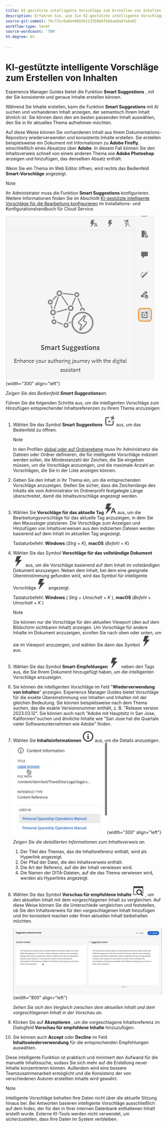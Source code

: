 ```yaml
---
title: KI-gestützte intelligente Vorschläge zum Erstellen von Inhalten
description: Erfahren Sie, wie Sie KI-gestützte intelligente Vorschläge im Web-Editor anzeigen und nutzen können.
source-git-commit: 76c731c6a0e496b5b1237b9b9fb84adda8fa8a92
workflow-type: tm+mt
source-wordcount: '789'
ht-degree: 0%

---
```


# KI-gestützte intelligente Vorschläge zum Erstellen von Inhalten

Experience Manager Guides bietet die Funktion **Smart Suggestions** , mit der Sie konsistente und genaue Inhalte erstellen können.

Während Sie Inhalte erstellen, kann die Funktion **Smart Suggestions** mit AI suchen und vorhandenen Inhalt anzeigen, der semantisch Ihrem Inhalt ähnlich ist. Sie können dann den am besten passenden Inhalt auswählen, den Sie in Ihr aktuelles Thema aufnehmen möchten.

Auf diese Weise können Sie vorhandenen Inhalt aus Ihrem Dokumentations-Repository wiederverwenden und konsistente Inhalte erstellen. Sie erstellen beispielsweise ein Dokument mit Informationen zu **Adobe Firefly**, einschließlich eines Absatzes über **Adobe**. In diesem Fall können Sie den Inhaltsverweis schnell von einem anderen Thema wie **Adobe Photoshop** anzeigen und hinzufügen, das denselben Absatz enthält.





Wenn Sie ein Thema im Web Editor öffnen, wird rechts das Bedienfeld **Smart-Vorschläge** angezeigt.

>[!NOTE]
>
> Ihr Administrator muss die Funktion **Smart Suggestions** konfigurieren. Weitere Informationen finden Sie im Abschnitt [KI-gestützte intelligente Vorschläge für die Bearbeitung konfigurieren](/help/product-guide/cs-install-guide/conf-smart-suggestions.md) im Installations- und Konfigurationshandbuch für Cloud Service.

![Bedienfeld mit intelligenten Vorschlägen](images/smart-suggestions-panel.png){width="300" align="left"}

*Zeigen Sie das Bedienfeld **Smart Suggestions**an.*

Führen Sie die folgenden Schritte aus, um die intelligenten Vorschläge zum Hinzufügen entsprechender Inhaltsreferenzen zu Ihrem Thema anzuzeigen:

1. Wählen Sie das Symbol **Smart Suggestions** ![Smart-Vorschläge](images/smart-suggestions-icon.svg) aus, um das Bedienfeld zu öffnen.



   >[!NOTE]
   >
   > In den Profilen [global oder auf Ordnerebene](/help/product-guide/cs-install-guide/conf-folder-level.md#conf-ai-smart-suggestions) muss Ihr Administrator die Dateien oder Ordner definieren, die für intelligente Vorschläge indiziert werden sollen, die Mindestanzahl der Zeichen, die Sie eingeben müssen, um die Vorschläge anzuzeigen, und die maximale Anzahl an Vorschlägen, die Sie in der Liste anzeigen können.

1. Geben Sie den Inhalt in Ihr Thema ein, um die entsprechenden Vorschläge anzuzeigen. Stellen Sie sicher, dass die Zeichenlänge des Inhalts die vom Administrator im Ordnerprofil festgelegte Länge überschreitet, damit die Inhaltsvorschläge angezeigt werden.

1. Wählen Sie **Vorschläge für das aktuelle Tag** ![Smartempfehlungen für das aktuelle Tag-Symbol](images/smart-suggestions-current-tag-icon.svg) aus, um die Bearbeitungsvorschläge für das aktuelle Tag anzuzeigen, in dem Sie den Mauszeiger platzieren.  Die Vorschläge zum Anzeigen und Hinzufügen von Inhaltsverweisen aus den indizierten Dateien werden basierend auf dem Inhalt im aktuellen Tag angezeigt.

   Tastaturbefehl: **Windows** (*Strg* + *K*), **macOS** (*Befehl* + *K*)
1. Wählen Sie das Symbol **Vorschläge für das vollständige Dokument** ![Smart-Vorschläge-Gesamtdokument](images/smart-suggestions-complete-document-icon.svg) aus, um die Vorschläge basierend auf dem Inhalt im vollständigen Dokument anzuzeigen.  Neben dem Inhalt, bei dem eine geeignete Übereinstimmung gefunden wird, wird das Symbol für intelligente Vorschläge![Symbol für intelligente Vorschläge](images/smart-suggestions-complete-document-icon.svg) angezeigt.

   Tastaturbefehl: **Windows** ( *Strg* + *Umschalt* + *K* ), **macOS** (*Befehl* + *Umschalt* + *K* )

   >[!NOTE]
   >
   > Sie können nur die Vorschläge für den aktuellen Viewport (den auf dem Bildschirm sichtbaren Inhalt) anzeigen. Um Vorschläge für andere Inhalte im Dokument anzuzeigen, scrollen Sie nach oben oder unten, um sie im Viewport anzuzeigen, und wählen Sie dann das Symbol ![Smart-Vorschläge-Symbol](images/smart-suggestions-complete-document-icon.svg) aus.

1. Wählen Sie das Symbol **Smart-Empfehlungen** ![Smart-Vorschläge-Symbol](images/smart-suggestions-complete-document-icon.svg) neben den Tags aus, die Sie Ihrem Dokument hinzugefügt haben, um die intelligenten Vorschläge anzuzeigen.
1. Sie können die intelligenten Vorschläge im Feld &quot;**Wiederverwendung von Inhalten**&quot; anzeigen.  Experience Manager Guides bietet Vorschläge für die exakte Übereinstimmung von Inhalten und Inhalten mit der gleichen Bedeutung. Sie können beispielsweise nach dem Thema suchen, das die exakte Versionsnummer enthält, z. B. &quot;Release version 2023.03.12&quot;. Sie können auch nach &quot;Adobe mit Hauptsitz in San Jose, Kalifornien&quot;suchen und ähnliche Inhalte wie &quot;San Jose hat die Quartale vieler Softwareunternehmen wie Adobe&quot; finden.
1. Wählen Sie **Inhaltsinformationen** ![Inhaltsinformationen](images/smart-suggestions-content-info-icon.svg) aus, um die Details anzuzeigen.
   ![Informationsbereich für Inhalte](images/smart-suggestions-content-information.png){width="300" align="left"}

   *Zeigen Sie die detaillierten Informationen zum Inhaltsverweis an.*

   1. Der Titel des Themas, das die Inhaltsreferenz enthält, wird als Hyperlink angezeigt.
   1. Der Pfad der Datei, die den Inhaltsverweis enthält.
   1. Die Art der Referenz, auf die der Inhalt verwiesen wird.
   1. Die Namen der DITA-Dateien, auf die das Thema verwiesen wird, werden als Hyperlinks angezeigt.
1. Wählen Sie das Symbol **Vorschau für empfohlene Inhalte** ![Vorschausymbol für intelligente Vorschläge](images/smart-suggestions-preview-icon.svg) , um den aktuellen Inhalt mit dem vorgeschlagenen Inhalt zu vergleichen. Auf diese Weise können Sie die Unterschiede vergleichen und feststellen, ob Sie den Inhaltsverweis für den vorgeschlagenen Inhalt hinzufügen und ihn konsistent machen oder Ihren aktuellen Inhalt beibehalten möchten.

   ![Vorschau für vorgeschlagenen Inhalt](images/smart-suggestions-suggested-content-preview.png){width="800" align="left"}

   *Sehen Sie sich den Vergleich zwischen dem aktuellen Inhalt und dem vorgeschlagenen Inhalt in der Vorschau an.*

1. Klicken Sie auf **Akzeptieren** , um die vorgeschlagene Inhaltsreferenz im Dialogfeld **Vorschau für empfohlene Inhalte** hinzuzufügen.
1. Sie können auch **Accept** oder **Decline** im Feld **Inhaltswiederverwendung** für die entsprechenden Empfehlungen auswählen.


Diese intelligente Funktion ist praktisch und minimiert den Aufwand für die manuelle Inhaltssuche, sodass Sie sich mehr auf die Erstellung neuer Inhalte konzentrieren können. Außerdem wird eine bessere Teamzusammenarbeit ermöglicht und die Konsistenz der von verschiedenen Autoren erstellten Inhalte wird gewahrt.

>[!NOTE]
>
>Intelligente Vorschläge behalten Ihre Daten nicht über die aktuelle Sitzung hinaus bei. Bei Antworten basieren intelligente Vorschläge ausschließlich auf dem Index, der für den in Ihrer internen Datenbank enthaltenen Inhalt erstellt wurde. Externe KI-Tools werden nicht verwendet, um sicherzustellen, dass Ihre Daten im System verbleiben.
